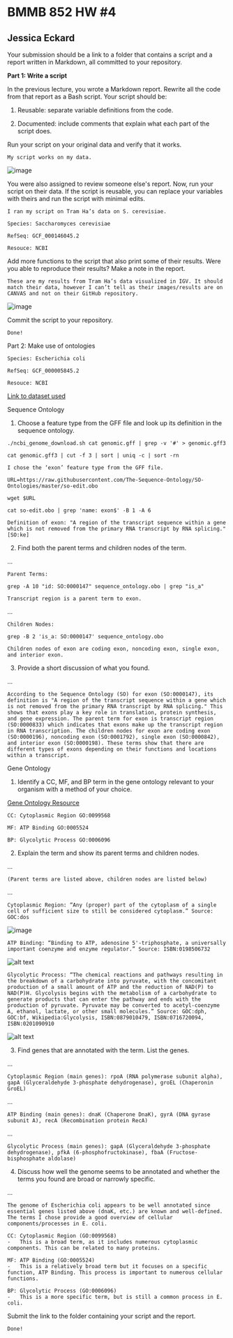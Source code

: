 # BMMB 852 HW #4
## Jessica Eckard


Your submission should be a link to a folder that contains a script and a report written in Markdown, all committed to your repository.

**Part 1: Write a script**

In the previous lecture, you wrote a Markdown report. Rewrite all the code from that report as a Bash script. Your script should be:
1.	Reusable: separate variable definitions from the code.

2.	Documented: include comments that explain what each part of the script does.

Run your script on your original data and verify that it works.

	My script works on my data.
![image](https://github.com/user-attachments/assets/3d337c60-4ea3-494d-817c-9be07cd23a76)




 
You were also assigned to review someone else's report. Now, run your script on their data. If the script is reusable, you can replace your variables with theirs and run the script with minimal edits.

	I ran my script on Tram Ha’s data on S. cerevisiae. 

	Species: Saccharomyces cerevisiae

	RefSeq: GCF_000146045.2

	Resouce: NCBI

Add more functions to the script that also print some of their results. Were you able to reproduce their results? Make a note in the report.
 
	These are my results from Tram Ha’s data visualized in IGV. It should match their data, however I can’t tell as their images/results are on CANVAS and not on their GitHub repository. 

![image](https://github.com/user-attachments/assets/2169af9b-206a-43ca-9fa2-014937a71d02)





Commit the script to your repository.
	
	Done!
Part 2: Make use of ontologies

	Species: Escherichia coli

	RefSeq: GCF_000005845.2

	Resouce: NCBI

[	Link to dataset used](https://api.ncbi.nlm.nih.gov/datasets/v2alpha/genome/accession/GCF_000005845.2/download?include_annotation_type=GENOME_FASTA&include_annotation_type=GENOME_GFF&include_annotation_type=RNA_FASTA&include_annotation_type=CDS_FASTA&include_annotation_type=PROT_FASTA&include_annotation_type=SEQUENCE_REPORT&hydrated=FULLY_HYDRATED)



Sequence Ontology
1.	Choose a feature type from the GFF file and look up its definition in the sequence ontology.

`./ncbi_genome_download.sh
cat genomic.gff | grep -v '#' > genomic.gff3`

`cat genomic.gff3 | cut -f 3 | sort | uniq -c | sort -rn`

	I chose the ‘exon’ feature type from the GFF file. 
`URL=https://raw.githubusercontent.com/The-Sequence-Ontology/SO-Ontologies/master/so-edit.obo`

`wget $URL`

`cat so-edit.obo | grep 'name: exon$' -B 1 -A 6`

	Definition of exon: "A region of the transcript sequence within a gene which is not removed from the primary RNA transcript by RNA splicing." [SO:ke]
2.	Find both the parent terms and children nodes of the term.

...

	Parent Terms:

`grep -A 10 "id: SO:0000147" sequence_ontology.obo | grep "is_a"`

	Transcript region is a parent term to exon.
	
...

	Children Nodes:
`grep -B 2 'is_a: SO:0000147' sequence_ontology.obo`

	Children nodes of exon are coding exon, noncoding exon, single exon, and interior exon. 

3.	Provide a short discussion of what you found.

...

	According to the Sequence Ontology (SO) for exon (SO:0000147), its definition is "A region of the transcript sequence within a gene which is not removed from the primary RNA transcript by RNA splicing." This shows that exons play a key role in translation, protein synthesis, and gene expression. The parent term for exon is transcript region (SO:0000833) which indicates that exons make up the transcript region in RNA transcription. The children nodes for exon are coding exon (SO:0000196), noncoding exon (SO:0001792), single exon (SO:0000842), and interior exon (SO:0000198). These terms show that there are different types of exons depending on their functions and locations within a transcript. 

Gene Ontology
1.	Identify a CC, MF, and BP term in the gene ontology relevant to your organism with a method of your choice.

[Gene Ontology Resource](https://www.geneontology.org/)

	CC: Cytoplasmic Region GO:0099568

	MF: ATP Binding GO:0005524
	
	BP: Glycolytic Process GO:0006096
2.	Explain the term and show its parent terms and children nodes.

...

	(Parent terms are listed above, children nodes are listed below)

...

	Cytoplasmic Region: “Any (proper) part of the cytoplasm of a single cell of sufficient size to still be considered cytoplasm.” Source: GOC:dos
![image](https://github.com/user-attachments/assets/d12defc4-4a7c-49be-bf79-fcf076ed057b)



	ATP Binding: “Binding to ATP, adenosine 5'-triphosphate, a universally important coenzyme and enzyme regulator.” Source: ISBN:0198506732
	 
![alt text](image-7.png)
 
	Glycolytic Process: “The chemical reactions and pathways resulting in the breakdown of a carbohydrate into pyruvate, with the concomitant production of a small amount of ATP and the reduction of NAD(P) to NAD(P)H. Glycolysis begins with the metabolism of a carbohydrate to generate products that can enter the pathway and ends with the production of pyruvate. Pyruvate may be converted to acetyl-coenzyme A, ethanol, lactate, or other small molecules.” Source: GOC:dph, GOC:bf, Wikipedia:Glycolysis, ISBN:0879010479, ISBN:0716720094, ISBN:0201090910
	 
![alt text](image-8.png)
 
3.	Find genes that are annotated with the term. List the genes.

...

	Cytoplasmic Region (main genes): rpoA (RNA polymerase subunit alpha), gapA (Glyceraldehyde 3-phosphate dehydrogenase), groEL (Chaperonin GroEL)

...

	ATP Binding (main genes): dnaK (Chaperone DnaK), gyrA (DNA gyrase subunit A), recA (Recombination protein RecA)

...

	Glycolytic Process (main genes): gapA (Glyceraldehyde 3-phosphate dehydrogenase), pfkA (6-phosphofructokinase), fbaA (Fructose-bisphosphate aldolase)

4.	Discuss how well the genome seems to be annotated and whether the terms you found are broad or narrowly specific.

...

	The genome of Escherichia coli appears to be well annotated since essential genes listed above (dnaK, etc.) are known and well-defined. The terms I chose provide a good overview of cellular components/processes in E. coli. 

	CC: Cytoplasmic Region (GO:0099568)
	-	This is a broad term, as it includes numerous cytoplasmic components. This can be related to many proteins.
	
	MF: ATP Binding (GO:0005524)
	-	This is a relatively broad term but it focuses on a specific function, ATP Binding. This process is important to numerous cellular functions.

	BP: Glycolytic Process (GO:0006096)
	-	This is a more specific term, but is still a common process in E. coli. 
Submit the link to the folder containing your script and the report.

	Done!

